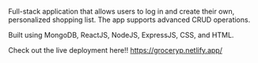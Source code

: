 Full-stack application that allows users to log in and create their own, personalized shopping list. The app supports advanced CRUD operations.

Built using MongoDB, ReactJS, NodeJS, ExpressJS, CSS, and HTML.

Check out the live deployment here!! https://groceryp.netlify.app/ 
